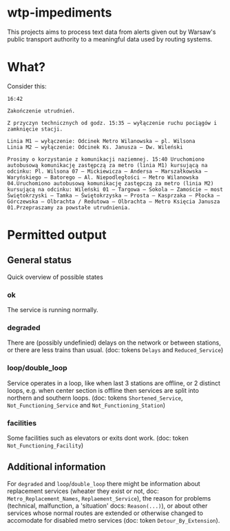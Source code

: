 # wtp-impediments
This projects aims to process text data from alerts given out by Warsaw's public transport authority to a meaningful data used by routing systems.

# What?
Consider this:
```
16:42

Zakończenie utrudnień.

Z przyczyn technicznych od godz. 15:35 – wyłączenie ruchu pociągów i zamknięcie stacji.

Linia M1 – wyłączenie: Odcinek Metro Wilanowska – pl. Wilsona
Linia M2 – wyłączenie: Odcinek Ks. Janusza – Dw. Wileński

Prosimy o korzystanie z komunikacji naziemnej. 15:40 Uruchomiono autobusową komunikację zastępczą za metro (linia M1) kursującą na odcinku: Pl. Wilsona 07 – Mickiewicza – Andersa – Marszałkowska – Waryńskiego – Batorego – Al. Niepodległości – Metro Wilanowska 04.Uruchomiono autobusową komunikację zastępczą za metro (linia M2) kursującą na odcinku: Wileński 01 – Targowa – Sokola – Zamoście – most Świętokrzyski – Tamka – Świętokrzyska – Prosta – Kasprzaka – Płocka – Górczewska – Olbrachta / Redutowa – Olbrachta – Metro Księcia Janusza 01.Przepraszamy za powstałe utrudnienia.
```


# Permitted output
## General status
Quick overview of possible states

### ok
The service is running normally.
### degraded
There are (possibly undefinied) delays on the network or between stations, or there are less trains than usual. (doc: tokens `Delays` and `Reduced_Service`)
### loop/double_loop
Service operates in a loop, like when last 3 stations are offline, or 2 distinct loops, e.g. when center section is offline then services are split into northern and southern loops. (doc: tokens `Shortened_Service`, `Not_Functioning_Service` and `Not_Functioning_Station`)
### facilities
Some facilities such as elevators or exits dont work. (doc: token `Not_Functioning_Facility`)

## Additional information
For `degraded` and `loop`/`double_loop` there might be information about replacement services (wheater they exist or not, doc: `Metro_Replacement_Names`, `Replaement_Service`), the reason for problems (technical, malfunction, a 'situation' docs: `Reason(...)`), or about other services whose normal routes are extended or otherwise changed to accomodate for disabled metro services (doc: token `Detour_By_Extension`).